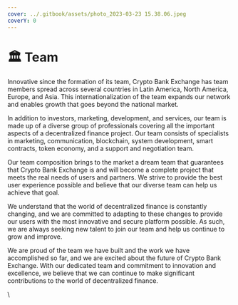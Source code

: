 ```yaml
---
cover: ../.gitbook/assets/photo_2023-03-23 15.38.06.jpeg
coverY: 0
---
```


# 🏛 Team

Innovative since the formation of its team, Crypto Bank Exchange has team members spread across several countries in Latin America, North America, Europe, and Asia. This internationalization of the team expands our network and enables growth that goes beyond the national market.

In addition to investors, marketing, development, and services, our team is made up of a diverse group of professionals covering all the important aspects of a decentralized finance project. Our team consists of specialists in marketing, communication, blockchain, system development, smart contracts, token economy, and a support and negotiation team.

Our team composition brings to the market a dream team that guarantees that Crypto Bank Exchange is and will become a complete project that meets the real needs of users and partners. We strive to provide the best user experience possible and believe that our diverse team can help us achieve that goal.

We understand that the world of decentralized finance is constantly changing, and we are committed to adapting to these changes to provide our users with the most innovative and secure platform possible. As such, we are always seeking new talent to join our team and help us continue to grow and improve.

We are proud of the team we have built and the work we have accomplished so far, and we are excited about the future of Crypto Bank Exchange. With our dedicated team and commitment to innovation and excellence, we believe that we can continue to make significant contributions to the world of decentralized finance.

\
